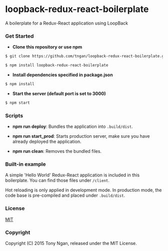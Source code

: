 # loopback-redux-react-boilerplate

A boilerplate for a Redux-React application using LoopBack

### Get Started
- **Clone this repository or use npm**
```bash
$ git clone https://github.com/tngan/loopback-redux-react-boilerplate.git
```
```bash
$ npm install loopback-redux-react-boilerplate
```

- **Install dependencies specified in package.json**
```bash
$ npm install
```

- **Start the server (default port is set to 3000)**
```bash
$ npm start
```

### Scripts
- **npm run deploy**: Bundles the application into `.build/dist`.

- **npm run start_prod**: Starts production server, make sure you have already deployed the application.

- **npm run clean**: Removes the bundled files.

### Built-in example
A simple 'Hello World' Redux-React application is included in this boilerplate. You can find those files under `/client`.

Hot reloading is only applied in development mode. In production mode, the code base is pre-compiled and placed under `.build/dist`.

### License

[MIT](LICENSE)

### Copyright

Copyright (C) 2015 Tony Ngan, released under the MIT License.